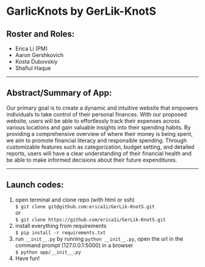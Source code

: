 # GarlicKnots by GerLik-KnotS

## Roster and Roles:
 * Erica Li (PM) 
 * Aaron Gershkovich
 * Kosta Dubovskiy
 * Shafiul Haque

---
## Abstract/Summary of App:
Our primary goal is to create a dynamic and intuitive website that empowers individuals to take control of their personal finances. With our proposed website, users will be able to effortlessly track their expenses across various locations and gain valuable insights into their spending habits. By providing a comprehensive overview of where their money is being spent, we aim to promote financial literacy and responsible spending. Through customizable features such as categorization, budget setting, and detailed reports, users will have a clear understanding of their financial health and be able to make informed decisions about their future expenditures.

---
## Launch codes:
1) open terminal and clone repo (with html or ssh)  
```$ git clone git@github.com:erica1i/GerLik-KnotS.git```  
or  
```$ git clone https://github.com/erica1i/GerLik-KnotS.git```  
2) install everything from requirements  
```$ pip install -r requirements.txt```  
3) run ```__init__.py``` by running ```python __init__.py```, open the url in the command prompt (127.0.0.1:5000) in a browser   
```$ python app/__init__.py```  
4) Have fun!
